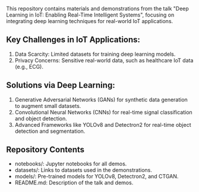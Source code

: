 This repository contains materials and demonstrations from the talk "Deep Learning in IoT: Enabling Real-Time Intelligent Systems", focusing on integrating deep learning techniques for real-world IoT applications.



## Key Challenges in IoT Applications:
1. Data Scarcity: Limited datasets for training deep learning models.
2. Privacy Concerns: Sensitive real-world data, such as healthcare IoT data (e.g., ECG).

## Solutions via Deep Learning:
1. Generative Adversarial Networks (GANs) for synthetic data generation to augment small datasets.
2. Convolutional Neural Networks (CNNs) for real-time signal classification and object detection.
3. Advanced Frameworks like YOLOv8 and Detectron2 for real-time object detection and segmentation.

## Repository Contents
- notebooks/: Jupyter notebooks for all demos.
- datasets/: Links to datasets used in the demonstrations.
- models/: Pre-trained models for YOLOv8, Detectron2, and CTGAN.
- README.md: Description of the talk and demos.

